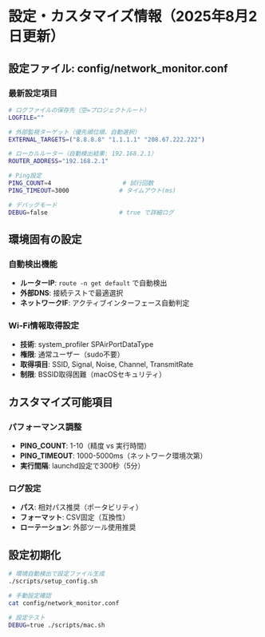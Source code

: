 # 設定・カスタマイズ情報（2025年8月2日更新）

## 設定ファイル: config/network_monitor.conf

### 最新設定項目
```bash
# ログファイルの保存先（空=プロジェクトルート）
LOGFILE=""

# 外部監視ターゲット（優先順位順、自動選択）
EXTERNAL_TARGETS=("8.8.8.8" "1.1.1.1" "208.67.222.222")

# ローカルルーター（自動検出結果: 192.168.2.1）
ROUTER_ADDRESS="192.168.2.1"

# Ping設定
PING_COUNT=4                    # 試行回数
PING_TIMEOUT=3000              # タイムアウト(ms)

# デバッグモード
DEBUG=false                    # true で詳細ログ
```

## 環境固有の設定

### 自動検出機能
- **ルーターIP**: `route -n get default` で自動検出
- **外部DNS**: 接続テストで最適選択
- **ネットワークIF**: アクティブインターフェース自動判定

### Wi-Fi情報取得設定
- **技術**: system_profiler SPAirPortDataType
- **権限**: 通常ユーザー（sudo不要）
- **取得項目**: SSID, Signal, Noise, Channel, TransmitRate
- **制限**: BSSID取得困難（macOSセキュリティ）

## カスタマイズ可能項目

### パフォーマンス調整
- **PING_COUNT**: 1-10（精度 vs 実行時間）
- **PING_TIMEOUT**: 1000-5000ms（ネットワーク環境次第）
- **実行間隔**: launchd設定で300秒（5分）

### ログ設定
- **パス**: 相対パス推奨（ポータビリティ）
- **フォーマット**: CSV固定（互換性）
- **ローテーション**: 外部ツール使用推奨

## 設定初期化
```bash
# 環境自動検出で設定ファイル生成
./scripts/setup_config.sh

# 手動設定確認
cat config/network_monitor.conf

# 設定テスト
DEBUG=true ./scripts/mac.sh
```